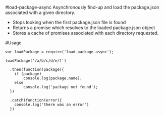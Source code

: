 #load-package-async
Asynchronously find-up and load the package.json associated with a given directory.

* Stops looking when the first package.json file is found
* Returns a promise which resolves to the loaded package.json object
* Stores a cache of promises associated with each directory requested.

#Usage

    var loadPackage = require('load-package-async');

    loadPackage('/a/b/c/d/e/f')

      .then(function(package){
        if (package)
            console.log(package.name);
        else
            console.log('package not found');
      })

      .catch(function(error){
        console.log('there was an error')
      })

